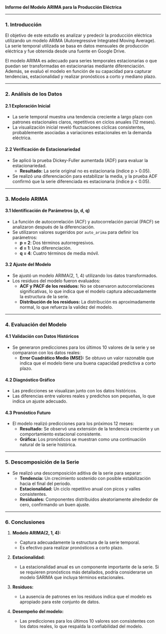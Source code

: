 **Informe del Modelo ARIMA para la Producción Eléctrica**

---

### **1. Introducción**
El objetivo de este estudio es analizar y predecir la producción eléctrica utilizando un modelo ARIMA (Autoregressive Integrated Moving Average). La serie temporal utilizada se basa en datos mensuales de producción eléctrica y fue obtenida desde una fuente en Google Drive.

El modelo ARIMA es adecuado para series temporales estacionarias o que puedan ser transformadas en estacionarias mediante diferenciación. Además, se evaluó el modelo en función de su capacidad para capturar tendencias, estacionalidad y realizar pronósticos a corto y mediano plazo.

---

### **2. Análisis de los Datos**

#### **2.1 Exploración Inicial**
- La serie temporal muestra una tendencia creciente a largo plazo con patrones estacionales claros, repetitivos en ciclos anuales (12 meses).
- La visualización inicial reveló fluctuaciones cíclicas consistentes, probablemente asociadas a variaciones estacionales en la demanda eléctrica.

#### **2.2 Verificación de Estacionariedad**
- Se aplicó la prueba Dickey-Fuller aumentada (ADF) para evaluar la estacionariedad.
  - **Resultado:** La serie original no es estacionaria (índice p > 0.05).
- Se realizó una diferenciación para estabilizar la media, y la prueba ADF confirmó que la serie diferenciada es estacionaria (índice p < 0.05).

---

### **3. Modelo ARIMA**

#### **3.1 Identificación de Parámetros (p, d, q)**
- La función de autocorrelación (ACF) y autocorrelación parcial (PACF) se analizaron después de la diferenciación.
- Se utilizaron valores sugeridos por `auto_arima` para definir los parámetros:
  - **p = 2**: Dos términos autorregresivos.
  - **d = 1**: Una diferenciación.
  - **q = 4**: Cuatro términos de media móvil.

#### **3.2 Ajuste del Modelo**
- Se ajustó un modelo ARIMA(2, 1, 4) utilizando los datos transformados.
- Los residuos del modelo fueron evaluados:
  - **ACF y PACF de los residuos:** No se observaron autocorrelaciones significativas, lo que indica que el modelo captura adecuadamente la estructura de la serie.
  - **Distribución de los residuos:** La distribución es aproximadamente normal, lo que refuerza la validez del modelo.

---

### **4. Evaluación del Modelo**

#### **4.1 Validación con Datos Históricos**
- Se generaron predicciones para los últimos 10 valores de la serie y se compararon con los datos reales:
  - **Error Cuadrático Medio (MSE):** Se obtuvo un valor razonable que indica que el modelo tiene una buena capacidad predictiva a corto plazo.

#### **4.2 Diagnóstico Gráfico**
- Las predicciones se visualizan junto con los datos históricos.
- Las diferencias entre valores reales y predichos son pequeñas, lo que indica un ajuste adecuado.

#### **4.3 Pronóstico Futuro**
- El modelo realizó predicciones para los próximos 12 meses:
  - **Resultado:** Se observó una extensión de la tendencia creciente y un comportamiento estacional consistente.
  - **Gráfica:** Los pronósticos se muestran como una continuación natural de la serie histórica.

---

### **5. Descomposición de la Serie**
- Se realizó una descomposición aditiva de la serie para separar:
  - **Tendencia:** Un crecimiento sostenido con posible estabilización hacia el final del periodo.
  - **Estacionalidad:** Un ciclo repetitivo anual con picos y valles consistentes.
  - **Residuales:** Componentes distribuidos aleatoriamente alrededor de cero, confirmando un buen ajuste.

---

### **6. Conclusiones**
1. **Modelo ARIMA(2, 1, 4):**
   - Captura adecuadamente la estructura de la serie temporal.
   - Es efectivo para realizar pronósticos a corto plazo.

2. **Estacionalidad:**
   - La estacionalidad anual es un componente importante de la serie. Si se requieren pronósticos más detallados, podría considerarse un modelo SARIMA que incluya términos estacionales.

3. **Residuos:**
   - La ausencia de patrones en los residuos indica que el modelo es apropiado para este conjunto de datos.

4. **Desempeño del modelo:**
   - Las predicciones para los últimos 10 valores son consistentes con los datos reales, lo que respalda la confiabilidad del modelo.

